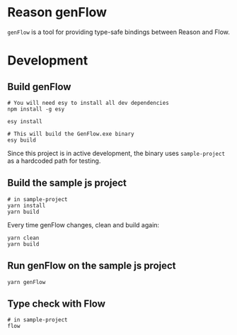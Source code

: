# Reason genFlow

`genFlow` is a tool for providing type-safe bindings between Reason and Flow.

# Development

## Build genFlow

```
# You will need esy to install all dev dependencies
npm install -g esy

esy install

# This will build the GenFlow.exe binary
esy build
```

Since this project is in active development, the binary uses `sample-project` as a hardcoded path for testing.

## Build the sample js project

```
# in sample-project
yarn install
yarn build
```

Every time genFlow changes, clean and build again:
```
yarn clean
yarn build
```

## Run genFlow on the sample js project

```
yarn genFlow
```

## Type check with Flow
```
# in sample-project
flow
```
